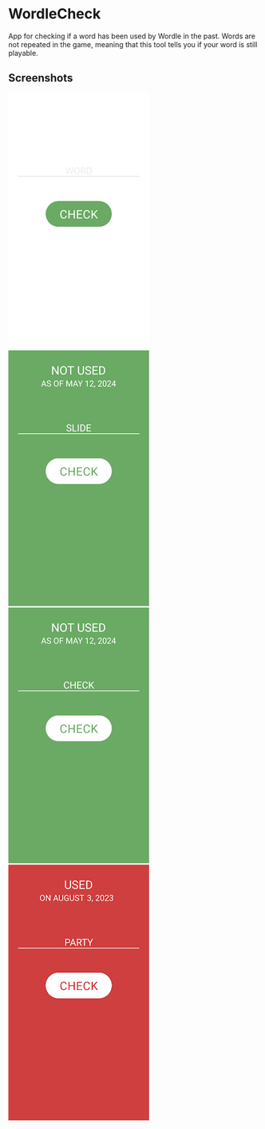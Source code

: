 # WordleCheck

App for checking if a word has been used by Wordle in the past.
Words are not repeated in the game, meaning that this tool tells you if your word is still playable.

## Screenshots

![Screenshot showing the app's main screen](screenshots/blank.png "Main screen")
![Screenshot showing stating the the word is still available](screenshots/valid1.png "Valid word")
![Screenshot showing stating the the word is still available](screenshots/valid2.png "Another valid word")
![Screenshot showing stating the the word has been previously used](screenshots/used.png "Used word")
